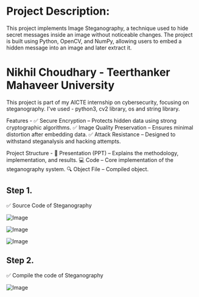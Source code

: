 # Project Description:
This project implements Image Steganography, a technique used to hide secret messages inside an image without noticeable changes. The project is built using Python, OpenCV, and NumPy, allowing users to embed a hidden message into an image and later extract it.


# Nikhil Choudhary - Teerthanker Mahaveer University 

This project is part of my AICTE internship on cybersecurity, focusing on steganography. I've used - python3, cv2 library, os and string library.

Features - ✅ Secure Encryption – Protects hidden data using strong cryptographic algorithms. ✅ Image Quality Preservation – Ensures minimal distortion after embedding data. ✅ Attack Resistance – Designed to withstand steganalysis and hacking attempts.

Project Structure - 📄 Presentation (PPT) – Explains the methodology, implementation, and results. 💻 Code – Core implementation of the steganography system. 🔍 Object File – Compiled object.

## Step 1.
 ✅ Source Code of Steganography
 
![Image](https://github.com/user-attachments/assets/1ef41f4c-926c-447d-a6a7-6462b4e2990d)

![Image](https://github.com/user-attachments/assets/8eae251d-a868-4a1c-8f6b-f8071d92c056)

![Image](https://github.com/user-attachments/assets/f746eb8c-e055-4ba3-891b-f167a9c6d095)

## Step 2.
 ✅ Compile the code of Steganography

 ![Image](https://github.com/user-attachments/assets/2f6a2be9-8857-4df5-bca7-c0d6f4f9181f)
